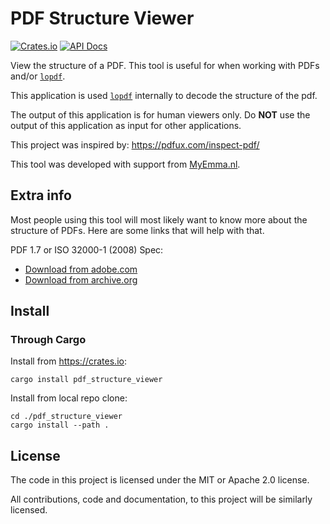 # PDF Structure Viewer
[![Crates.io](https://img.shields.io/crates/v/pdf_structure_viewer)](https://crates.io/crates/pdf_structure_viewer/)
[![API Docs](https://img.shields.io/badge/docs.rs-pdf_structure_viewer-blue)](https://docs.rs/pdf_structure_viewer/latest/)

View the structure of a PDF.
This tool is useful for when working with PDFs and/or [`lopdf`][lopdf].

This application is used [`lopdf`][lopdf] internally to decode the structure of the pdf.

The output of this application is for human viewers only.
Do **NOT** use the output of this application as input for other applications.

This project was inspired by: https://pdfux.com/inspect-pdf/

This tool was developed with support from [MyEmma.nl](https://www.myemma.nl/).

## Extra info

Most people using this tool will most likely want to know more about the structure of PDFs.
Here are some links that will help with that.

PDF 1.7 or ISO 32000-1 (2008) Spec:
- [Download from adobe.com](https://www.adobe.com/content/dam/acom/en/devnet/pdf/pdfs/PDF32000_2008.pdf)
- [Download from archive.org](https://web.archive.org/web/20210128014024/https://www.adobe.com/content/dam/acom/en/devnet/pdf/PDF32000_2008.pdf)

## Install

### Through Cargo

Install from https://crates.io:
```
cargo install pdf_structure_viewer
```

Install from local repo clone:
```
cd ./pdf_structure_viewer
cargo install --path .
```

## License

The code in this project is licensed under the MIT or Apache 2.0 license.

All contributions, code and documentation, to this project will be similarly licensed.

[lopdf]: https://github.com/J-F-Liu/lopdf